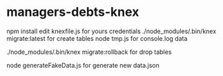 # managers-debts-knex
npm install
edit knexfile.js for yours credentials
./node_modules/.bin/knex migrate:latest for create tables
node tmp.js for console.log data


./node_modules/.bin/knex migrate:rollback for drop tables

node generateFakeData.js for generate new data.json

